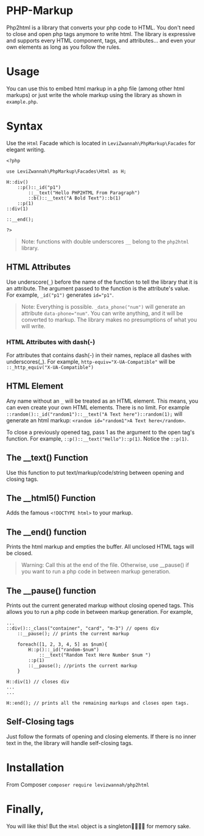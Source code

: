 # PHP-Markup
Php2html is a library that converts your php code to HTML. You don't need to close and open php tags anymore to write html. The library is expressive and supports every HTML component, tags, and attributes... and even your own elements as long as you follow the rules.

# Usage
You can use this to embed html markup in a php file (among other html markups) or just write the whole markup using the library as shown in `example.php`.

# Syntax
Use the `Html` Facade which is located in `LeviZwannah\PhpMarkup\Facades` for elegant writing.

```
<?php

use LeviZwannah\PhpMarkup\Facades\Html as H;

H::div()
    ::p()::_id("p1")
        ::__text("Hello PHP2HTML From Paragraph")
        ::b()::__text("A Bold Text")::b(1)
    ::p(1)
::div(1)

::__end();

?> 
```
> Note: functions with double underscores `__` belong to the `php2html` library.  

## HTML Attributes
Use underscore(`_`) before the name of the function to tell the library
that it is an attribute. The argument passed to the function is the attribute's value. For example, `_id("p1")` generates `id="p1"`.
> Note: Everything is possible. `_data_phone("num")` will generate an attribute `data-phone="num"`. You can write anything, and it will be converted to markup. The library makes no presumptions of what you will write.

### HTML Attributes with dash(-)
For attributes that contains dash(-) in their names, replace all dashes with underscores(_). For example, `http-equiv="X-UA-Compatible"` will be `::_http_equiv("X-UA-Compatible")` 

## HTML Element
Any name without an `_` will be treated as an HTML element. This means, you can even create your own HTML elements. There is no limit. For example 
`::random()::_id("random1")::__text("A Text here")::random(1);` will generate an html markup: `<random id="random1">A Text here</random>`.  

To close a previously opened tag, pass 1 as the argument to the open tag's function. For example, `::p()::__text("Hello")::p(1)`. Notice the `::p(1)`.

## The __text() Function
Use this function to put text/markup/code/string between opening and closing tags.

## The __html5() Function
Adds the famous `<!DOCTYPE html>` to your markup.

## The __end() function
Prints the html markup and empties the buffer. All unclosed HTML tags will be closed.
> Warning: Call this at the end of the file. Otherwise, use __pause() if you want to run a php code in between markup generation.

## The __pause() function
Prints out the current generated markup without closing opened tags. This allows you to run a php code in between markup generation. For example,
```
...
::div()::_class("container", "card", "m-3") // opens div
    ::__pause(); // prints the current markup

    foreach([1, 2, 3, 4, 5] as $num){
        H::p()::_id("random-$num")
            ::__text("Random Text Here Number $num ")
        ::p(1)
        ::__pause(); //prints the current markup
    }

H::div(1) // closes div
...
...

H::end(); // prints all the remaining markups and closes open tags.
```

## Self-Closing tags
Just follow the formats of opening and closing elements. If there is no inner text in the, the library will handle self-closing tags.


# Installation
From Composer
`composer require levizwannah/php2html`

# Finally,
You will like this! But the `Html` object is a singleton🏃‍♂️🏃‍♂️ for memory sake.


